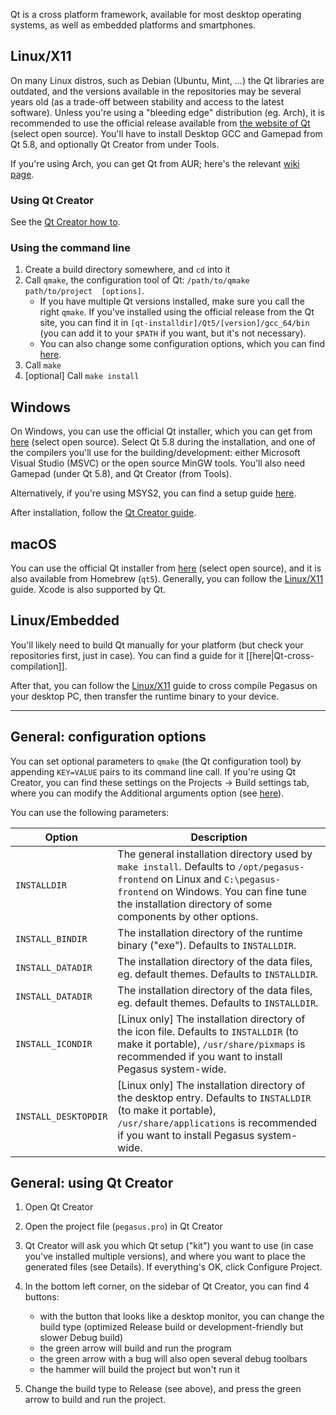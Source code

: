 Qt is a cross platform framework, available for most desktop operating systems, as well as embedded platforms and smartphones.

## Linux/X11

On many Linux distros, such as Debian (Ubuntu, Mint, ...) the Qt libraries are outdated, and the versions available in the repositories may be several years old (as a trade-off between stability and access to the latest software). Unless you're using a "bleeding edge" distribution (eg. Arch), it is recommended to use the official release available from [the website of Qt](https://info.qt.io/download-qt-for-application-development) (select open source). You'll have to install Desktop GCC and Gamepad from Qt 5.8, and optionally Qt Creator from under Tools.

If you're using Arch, you can get Qt from AUR; here's the relevant [wiki page](https://wiki.archlinux.org/index.php/qt#Installation).

### Using Qt Creator

See the [Qt Creator how to](#general-using-qt-creator).

### Using the command line

1. Create a build directory somewhere, and `cd` into it
2. Call `qmake`, the configuration tool of Qt: `/path/to/qmake  path/to/project  [options]`.
    - If you have multiple Qt versions installed, make sure you call the right `qmake`. If you've installed using the official release from the Qt site, you can find it in `[qt-installdir]/Qt5/[version]/gcc_64/bin` (you can add it to your `$PATH` if you want, but it's not necessary).
    - You can also change some configuration options, which you can find [here](#gneral-configuration-options).
3. Call `make`
4. [optional] Call `make install`

## Windows

On Windows, you can use the official Qt installer, which you can get from [here](https://info.qt.io/download-qt-for-application-development) (select open source). Select Qt 5.8 during the installation, and one of the compilers you'll use for the building/development: either Microsoft Visual Studio (MSVC) or the open source MinGW tools. You'll also need Gamepad (under Qt 5.8), and Qt Creator (from Tools).

Alternatively, if you're using MSYS2, you can find a setup guide [here](https://wiki.qt.io/MSYS2).

After installation, follow the [Qt Creator guide](#general-using-qt-creator).

## macOS

You can use the official Qt installer from [here](https://info.qt.io/download-qt-for-application-development) (select open source), and it is also available from Homebrew (`qt5`). Generally, you can follow the [Linux/X11](#linuxx11) guide. Xcode is also supported by Qt.

## Linux/Embedded

You'll likely need to build Qt manually for your platform (but check your repositories first, just in case). You can find a guide for it [[here|Qt-cross-compilation]].

After that, you can follow the [Linux/X11](#linuxx11) guide to cross compile Pegasus on your desktop PC, then transfer the runtime binary to your device.

---

## General: configuration options

You can set optional parameters to `qmake` (the Qt configuration tool) by appending `KEY=VALUE` pairs to its command line call. If you're using Qt Creator, you can find these settings on the Projects -> Build settings tab, where you can modify the Additional arguments option (see [here](https://doc.qt.io/qtcreator/creator-build-settings.html#build-steps)).

You can use the following parameters:

Option | Description   
---|---
`INSTALLDIR` | The general installation directory used by `make install`. Defaults to `/opt/pegasus-frontend` on Linux and `C:\pegasus-frontend` on Windows. You can fine tune the installation directory of some components by other options.
`INSTALL_BINDIR` | The installation directory of the runtime binary ("exe"). Defaults to `INSTALLDIR`.
`INSTALL_DATADIR` | The installation directory of the data files, eg. default themes. Defaults to `INSTALLDIR`.
`INSTALL_DATADIR` | The installation directory of the data files, eg. default themes. Defaults to `INSTALLDIR`.
`INSTALL_ICONDIR` | [Linux only] The installation directory of the icon file. Defaults to `INSTALLDIR` (to make it portable), `/usr/share/pixmaps` is recommended if you want to install Pegasus system-wide.
`INSTALL_DESKTOPDIR` | [Linux only] The installation directory of the desktop entry. Defaults to `INSTALLDIR` (to make it portable), `/usr/share/applications` is recommended if you want to install Pegasus system-wide.

## General: using Qt Creator

1. Open Qt Creator
2. Open the project file (`pegasus.pro`) in Qt Creator
3. Qt Creator will ask you which Qt setup ("kit") you want to use (in case you've installed multiple versions), and where you want to place the generated files (see Details). If everything's OK, click Configure Project.
4. In the bottom left corner, on the sidebar of Qt Creator, you can find 4 buttons:

    - with the button that looks like a desktop monitor, you can change the build type (optimized Release build or development-friendly but slower Debug build)
    - the green arrow will build and run the program
    - the green arrow with a bug will also open several debug toolbars
    - the hammer will build the project but won't run it

5. Change the build type to Release (see above), and press the green arrow to build and run the project.